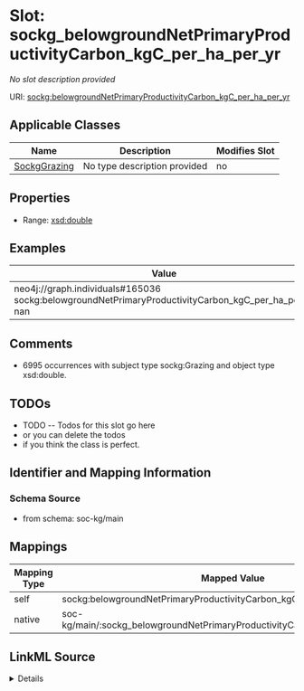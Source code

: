 

# Slot: sockg_belowgroundNetPrimaryProductivityCarbon_kgC_per_ha_per_yr


_No slot description provided_





URI: [sockg:belowgroundNetPrimaryProductivityCarbon_kgC_per_ha_per_yr](http://www.semanticweb.org/sockg/ontologies/2024/0/soil-carbon-ontology/belowgroundNetPrimaryProductivityCarbon_kgC_per_ha_per_yr)



<!-- no inheritance hierarchy -->





## Applicable Classes

| Name | Description | Modifies Slot |
| --- | --- | --- |
| [SockgGrazing](../classes/SockgGrazing.md) | No type description provided |  no  |







## Properties

* Range: [xsd:double](http://www.w3.org/2001/XMLSchema#double)






## Examples

| Value |
| --- |
| neo4j://graph.individuals#165036 sockg:belowgroundNetPrimaryProductivityCarbon_kgC_per_ha_per_yr nan |

## Comments

* 6995 occurrences with subject type sockg:Grazing and object type xsd:double.

## TODOs

* TODO -- Todos for this slot go here
* or you can delete the todos
* if you think the class is perfect.

## Identifier and Mapping Information







### Schema Source


* from schema: soc-kg/main




## Mappings

| Mapping Type | Mapped Value |
| ---  | ---  |
| self | sockg:belowgroundNetPrimaryProductivityCarbon_kgC_per_ha_per_yr |
| native | soc-kg/main/:sockg_belowgroundNetPrimaryProductivityCarbon_kgC_per_ha_per_yr |




## LinkML Source

<details>
```yaml
name: sockg_belowgroundNetPrimaryProductivityCarbon_kgC_per_ha_per_yr
description: No slot description provided
todos:
- TODO -- Todos for this slot go here
- or you can delete the todos
- if you think the class is perfect.
comments:
- 6995 occurrences with subject type sockg:Grazing and object type xsd:double.
examples:
- value: neo4j://graph.individuals#165036 sockg:belowgroundNetPrimaryProductivityCarbon_kgC_per_ha_per_yr
    nan
from_schema: soc-kg/main
rank: 1000
slot_uri: sockg:belowgroundNetPrimaryProductivityCarbon_kgC_per_ha_per_yr
alias: sockg_belowgroundNetPrimaryProductivityCarbon_kgC_per_ha_per_yr
domain_of:
- sockg_Grazing
range: double

```
</details>